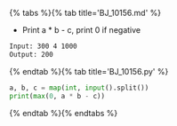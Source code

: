 {% tabs %}{% tab title='BJ_10156.md' %}

* Print a * b - c, print 0 if negative

```txt
Input: 300 4 1000
Output: 200
```

{% endtab %}{% tab title='BJ_10156.py' %}

```py
a, b, c = map(int, input().split())
print(max(0, a * b - c))
```

{% endtab %}{% endtabs %}
